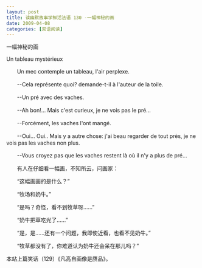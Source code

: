 ```yaml
---
layout: post
title: 读幽默故事学鲜活法语 130 -一幅神秘的画
date: 2009-04-08
categories: [双语阅读]  
---
```


一幅神秘的画

Un tableau mystérieux

　　Un mec contemple un tableau, l'air perplexe.

　　--Cela représente quoi? demande-t-il à l'auteur de la toile.

　　--Un pré avec des vaches.

　　--Ah bon!... Mais c'est curieux, je ne vois pas le pré...

　　--Forcément, les vaches l'ont mangé.

　　--Oui... Oui.. Mais y a autre chose: j'ai beau regarder de tout près, je ne vois pas les vaches non plus.

　　--Vous croyez pas que les vaches restent là où il n'y a plus de pré...



　　有人在仔细看一幅画，不知所云，问画家：

　　“这幅画画的是什么？”

　　“牧场和奶牛。”

　　“是吗？奇怪，看不到牧草呀……”

　　“奶牛把草吃光了……”

　　“是，是……还有一个问题，我即使近看，也看不见奶牛。”

　　“牧草都没有了，你难道认为奶牛还会呆在那儿吗？”



本站上篇笑话（129）《凡高自画像是赝品》。
